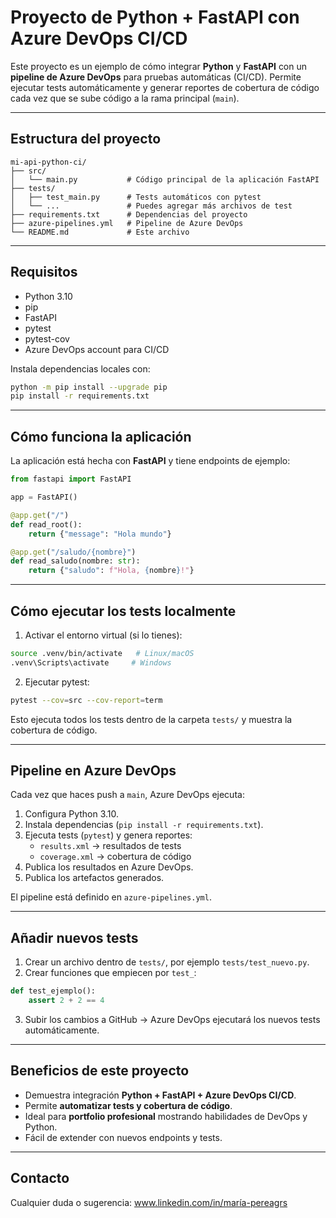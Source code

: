 # Proyecto de Python + FastAPI con Azure DevOps CI/CD

Este proyecto es un ejemplo de cómo integrar **Python** y **FastAPI** con un **pipeline de Azure DevOps** para pruebas automáticas (CI/CD). Permite ejecutar tests automáticamente y generar reportes de cobertura de código cada vez que se sube código a la rama principal (`main`).

---

## Estructura del proyecto

```
mi-api-python-ci/
├── src/
│   └── main.py           # Código principal de la aplicación FastAPI
├── tests/
│   ├── test_main.py      # Tests automáticos con pytest
│   └── ...               # Puedes agregar más archivos de test
├── requirements.txt      # Dependencias del proyecto
├── azure-pipelines.yml   # Pipeline de Azure DevOps
└── README.md             # Este archivo
```

---

## Requisitos

- Python 3.10
- pip
- FastAPI
- pytest
- pytest-cov
- Azure DevOps account para CI/CD

Instala dependencias locales con:

```bash
python -m pip install --upgrade pip
pip install -r requirements.txt
```

---

## Cómo funciona la aplicación

La aplicación está hecha con **FastAPI** y tiene endpoints de ejemplo:

```python
from fastapi import FastAPI

app = FastAPI()

@app.get("/")
def read_root():
    return {"message": "Hola mundo"}

@app.get("/saludo/{nombre}")
def read_saludo(nombre: str):
    return {"saludo": f"Hola, {nombre}!"}
```

---

## Cómo ejecutar los tests localmente

1. Activar el entorno virtual (si lo tienes):

```bash
source .venv/bin/activate   # Linux/macOS
.venv\Scripts\activate     # Windows
```

2. Ejecutar pytest:

```bash
pytest --cov=src --cov-report=term
```

Esto ejecuta todos los tests dentro de la carpeta `tests/` y muestra la cobertura de código.

---

## Pipeline en Azure DevOps

Cada vez que haces push a `main`, Azure DevOps ejecuta:

1. Configura Python 3.10.
2. Instala dependencias (`pip install -r requirements.txt`).
3. Ejecuta tests (`pytest`) y genera reportes:
   - `results.xml` → resultados de tests
   - `coverage.xml` → cobertura de código
4. Publica los resultados en Azure DevOps.
5. Publica los artefactos generados.

El pipeline está definido en `azure-pipelines.yml`.

---

## Añadir nuevos tests

1. Crear un archivo dentro de `tests/`, por ejemplo `tests/test_nuevo.py`.
2. Crear funciones que empiecen por `test_`:

```python
def test_ejemplo():
    assert 2 + 2 == 4
```

3. Subir los cambios a GitHub → Azure DevOps ejecutará los nuevos tests automáticamente.

---

## Beneficios de este proyecto

- Demuestra integración **Python + FastAPI + Azure DevOps CI/CD**.
- Permite **automatizar tests y cobertura de código**.
- Ideal para **portfolio profesional** mostrando habilidades de DevOps y Python.
- Fácil de extender con nuevos endpoints y tests.

---

## Contacto

Cualquier duda o sugerencia: www.linkedin.com/in/maría-pereagrs